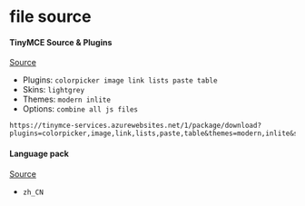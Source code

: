 # file source

#### TinyMCE Source & Plugins 

[Source](https://www.tinymce.com/download/custom-builds/)

- Plugins: `colorpicker image link lists paste table`
- Skins: `lightgrey`
- Themes: `modern inlite`
- Options: `combine all js files`

```
https://tinymce-services.azurewebsites.net/1/package/download?plugins=colorpicker,image,link,lists,paste,table&themes=modern,inlite&skins=lightgray&combine=true
```

#### Language pack 

[Source](https://www.tinymce.com/download/language-packages/)

- `zh_CN`
